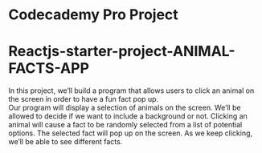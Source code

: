 <h1>Codecademy Pro Project</h1>
<h1>Reactjs-starter-project-ANIMAL-FACTS-APP</h1>
<p>In this project, we’ll build a program that allows users to click an animal on the screen in order to have a fun fact pop up.<br>
Our program will display a selection of animals on the screen. We’ll be allowed to decide if we want to include a background or not. Clicking an animal will cause a fact to be randomly selected from a list of potential options. The selected fact will pop up on the screen. As we keep clicking, we’ll be able to see different facts.
</p>

